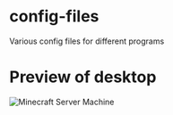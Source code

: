 # config-files
Various config files for different programs


# Preview of desktop
![Minecraft Server Machine](https://raw.githubusercontent.com/justTran/dotfiles/master/preview.png)
